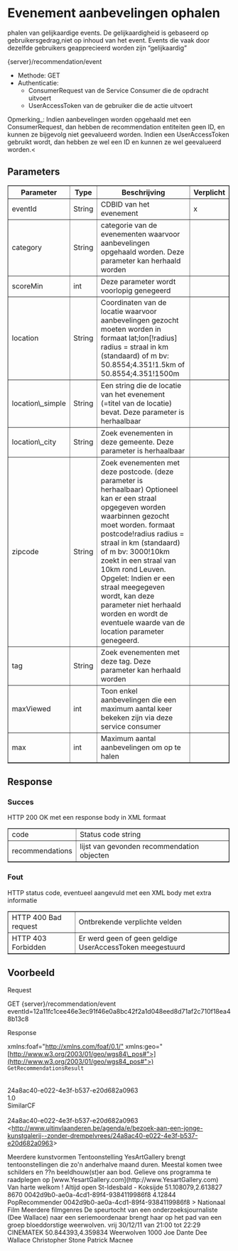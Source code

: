 ---
---

# Evenement aanbevelingen ophalen

phalen van gelijkaardige events. De gelijkaardigheid is gebaseerd op gebruikersgedrag,niet op inhoud van het event. Events die vaak door dezelfde gebruikers geapprecieerd worden zijn “gelijkaardig”

{server}/recommendation/event

* Methode: GET
* Authenticatie:
  * ConsumerRequest van de Service Consumer die de opdracht uitvoert
  * UserAccessToken van de gebruiker die de actie uitvoert

Opmerking_: Indien aanbevelingen worden opgehaald met een ConsumerRequest, dan hebben de recommendation entiteiten geen ID, en kunnen ze bijgevolg niet geevalueerd worden. Indien een UserAccessToken gebruikt wordt, dan hebben ze wel een ID en kunnen ze wel geevalueerd worden.<

## Parameters

<table border="1" cellpadding="1" cellspacing="1" style="width: 500px;"><thead><tr><th scope="col"> Parameter</th> <th scope="col"> Type</th> <th scope="col"> Beschrijving</th> <th scope="col"> Verplicht</th> </tr></thead><tbody><tr><td> eventId</td> <td> String</td> <td> CDBID van het evenement</td> <td> x</td> </tr><tr><td> category</td> <td> String</td> <td> categorie van de evenementen waarvoor aanbevelingen opgehaald worden. Deze parameter kan herhaald worden</td> <td> </td> </tr><tr><td> scoreMin</td> <td> int</td> <td> Deze parameter wordt voorlopig genegeerd</td> <td> </td> </tr><tr><td> location</td> <td> String</td> <td> Coordinaten van de locatie waarvoor aanbevelingen gezocht moeten worden in formaat lat;lon[!radius]  
radius = straal in km (standaard) of m  
bv: 50.8554;4.351!1.5km of 50.8554;4.351!1500m</td> <td> </td> </tr><tr><td> location\_simple</td> <td> String</td> <td> Een string die de locatie van het evenement (=titel van de locatie) bevat. Deze parameter is herhaalbaar</td> <td> </td> </tr><tr><td> location\_city</td> <td> String</td> <td> Zoek evenementen in deze gemeente. Deze parameter is herhaalbaar</td> <td> </td> </tr><tr><td> zipcode</td> <td> String</td> <td> Zoek evenementen met deze postcode.  
(deze parameter is herhaalbaar)  
Optioneel kan er een straal opgegeven worden waarbinnen gezocht moet worden. formaat postcode!radius  
radius = straal in km (standaard) of m  
bv: 3000!10km zoekt in een straal van 10km rond Leuven.  
Opgelet: Indien er een straal meegegeven wordt, kan deze parameter niet herhaald worden en wordt de eventuele waarde van de location parameter genegeerd.</td> <td> </td> </tr><tr><td> tag</td> <td> String</td> <td> Zoek evenementen met deze tag. Deze parameter kan herhaald worden</td> <td> </td> </tr><tr><td> maxViewed</td> <td> int </td> <td> Toon enkel aanbevelingen die een maximum aantal keer bekeken zijn via deze service consumer</td> <td> </td> </tr><tr><td> max</td> <td> int</td> <td> Maximum aantal aanbevelingen om op te halen</td> <td> </td> </tr></tbody></table></div><div>

## Response

### Succes

HTTP 200 OK met een response body in XML formaat

<table border="1" cellpadding="1" cellspacing="1" style="width: 500px;"><tbody><tr><td> code</td> <td> Status code string</td> </tr><tr><td> recommendations</td> <td> lijst van gevonden recommendation objecten</td></tr></tbody></table>

### Fout

HTTP status code, eventueel aangevuld met een XML body met extra informatie

<table border="1" cellpadding="1" cellspacing="1" style="width: 500px;"><tbody><tr><td> HTTP 400 Bad request</td> <td> Ontbrekende verplichte velden</td> </tr><tr><td> HTTP 403 Forbidden</td> <td> Er werd geen of geen geldige UserAccessToken meegestuurd</td></tr></tbody></table>

## Voorbeeld

Request

  GET {server}/recommendation/event  
  eventId=12a11fc1cee46e3ec91f46e0a8bc42f2a1d048eed8d71af2c710f18ea48b13c8

Response

  <?xml version="1.0" encoding="UTF-8" standalone="yes"?>  
  <response xmlns:rdf="<http://www.w3.org/1999/02/22-rdf-syntax-ns"> xmlns:foaf="<http://xmlns.com/foaf/0.1/"> xmlns:geo="[http://www.w3.org/2003/01/geo/wgs84\_pos#">](http://www.w3.org/2003/01/geo/wgs84_pos#">)  
  <code>GetRecommendationsResult</code>  
  <recommendations>  
  <recommendation>  
  <itemid>24a8ac40-e022-4e3f-b537-e20d682a0963</itemid>  
  <score>1.0</score>  
  <algorithm>SimilarCF</algorithm>  
  <item>  
  <id>24a8ac40-e022-4e3f-b537-e20d682a0963</id>  
  <permalink><http://www.uitinvlaanderen.be/agenda/e/bezoek-aan-een-jonge-kunstgalerij--zonder-drempelvrees/24a8ac40-e022-4e3f-b537-e20d682a0963</permalink>>  
  <title>Bezoek aan een jonge kunstgalerij zonder drempelvrees</title>  
  <category>Meerdere kunstvormen</category>  
  <category>Tentoonstelling</category>  
  <description\_short>YesArtGallery brengt tentoonstellingen die zo'n anderhalve maand duren. Meestal komen twee schilders en ??n beeldhouw(st)er aan bod. Gelieve ons programma te raadplegen op [www.YesartGallery.com](http://www.YesartGallery.com)  
  Van harte welkom !</description\_short>  
  <description\_full>Altijd open</description\_full>  
  <location\_simple>St-Idesbald - Koksijde</location\_simple>  
  <location\_latlong>51.108079,2.613827</location\_latlong>  
  <segment>8670</segment>  
  </item>  
  </recommendation>  
  <recommendation>  
  <itemid>0042d9b0-ae0a-4cd1-89f4-9384119986f8</itemid>  
  <score>4.12844</score>  
  <algorithm>PopRecommender</algorithm>  
  <item>  
  <id>0042d9b0-ae0a-4cd1-89f4-9384119986f8</id>  
  <permalink><http://www.uitinvlaanderen.be/agenda/e/the-howling/0042d9b0-ae0a-4cd1-89f4-9384119986f8</permalink>>  
  <title>The howling</title>  
  <category>Nationaal</category>  
  <category>Film</category>  
  <category>Meerdere filmgenres</category>  
  <description\_short>De speurtocht van een onderzoeksjournaliste (Dee Wallace) naar een seriemoordenaar brengt haar op het pad van een groep bloeddorstige weerwolven.</description\_short>  
  <description\_full>vrij 30/12/11 van 21:00 tot 22:29</description\_full>  
  <location\_simple>CINEMATEK</location\_simple>  
  <location\_latlong>50.844393,4.359834</location\_latlong>  
  <tag>Weerwolven</tag>  
  <segment>1000</segment>  
  <creator>Joe Dante</creator>  
  <creator>Dee Wallace</creator>  
  <creator>Christopher Stone</creator>  
  <creator>Patrick Macnee</creator>  
  </item>  
  </recommendation>  
  </recommendations>  
  </response>

  </div>
